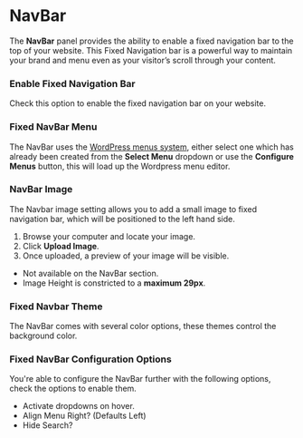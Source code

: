 # NavBar #

The **NavBar** panel provides the ability to enable a fixed navigation bar to the top of your website. This Fixed Navigation bar is a powerful way to maintain your brand and menu even as your visitor’s scroll through your content.

### Enable Fixed Navigation Bar ###

Check this option to enable the fixed navigation bar on your website.

### Fixed NavBar Menu ###

The NavBar uses the [WordPress menus system](http://codex.wordpress.org/WordPress_Menu_User_Guide), either select one which has already been created from the **Select Menu** dropdown or use the **Configure Menus** button, this will load up the Wordpress menu editor.

### NavBar Image ###

The Navbar image setting allows you to add a small image to fixed navigation bar, which will be positioned to the left hand side.

1. Browse your computer and locate your image.
2. Click **Upload Image**.
3. Once uploaded, a preview of your image will be visible.

* Not available on the NavBar section.
* Image Height is constricted to a **maximum 29px**.

### Fixed Navbar Theme ###

The NavBar comes with several color options, these themes control the background color.

### Fixed NavBar Configuration Options ###

You're able to configure the NavBar further with the following options, check the options to enable them.

* Activate dropdowns on hover.
* Align Menu Right? (Defaults Left)
* Hide Search?